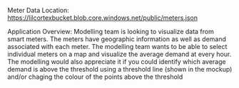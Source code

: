 Meter Data Location: https://lilcortexbucket.blob.core.windows.net/public/meters.json

Application Overview:
Modelling team is looking to visualize data from smart meters. The meters have geographic information as well as demand associated with each meter. The modelling team wants to be able to select individual meters on a map and visualize the average demand at every hour. The modelling would also appreciate it if you could identify which average demand is above the threshold using a threshold line (shown in the mockup) and/or chaging the colour of the points above the threshold
